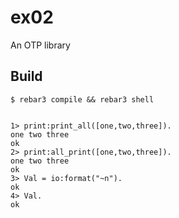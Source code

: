 ex02
=====

An OTP library

Build
-----

    $ rebar3 compile && rebar3 shell

```

1> print:print_all([one,two,three]).
one two three
ok
2> print:all_print([one,two,three]).
one two three
ok
3> Val = io:format("~n").
ok
4> Val.
ok
```
